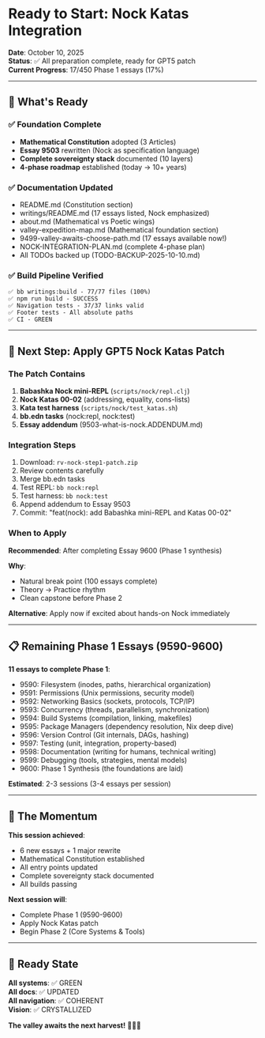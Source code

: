 # Ready to Start: Nock Katas Integration

**Date**: October 10, 2025  
**Status**: ✅ All preparation complete, ready for GPT5 patch  
**Current Progress**: 17/450 Phase 1 essays (17%)

---

## 🎯 What's Ready

### ✅ Foundation Complete
- **Mathematical Constitution** adopted (3 Articles)
- **Essay 9503** rewritten (Nock as specification language)
- **Complete sovereignty stack** documented (10 layers)
- **4-phase roadmap** established (today → 10+ years)

### ✅ Documentation Updated
- README.md (Constitution section)
- writings/README.md (17 essays listed, Nock emphasized)
- about.md (Mathematical vs Poetic wings)
- valley-expedition-map.md (Mathematical foundation section)
- 9499-valley-awaits-choose-path.md (17 essays available now!)
- NOCK-INTEGRATION-PLAN.md (complete 4-phase plan)
- All TODOs backed up (TODO-BACKUP-2025-10-10.md)

### ✅ Build Pipeline Verified
```
✅ bb writings:build - 77/77 files (100%)
✅ npm run build - SUCCESS
✅ Navigation tests - 37/37 links valid
✅ Footer tests - All absolute paths
✅ CI - GREEN
```

---

## 🚀 Next Step: Apply GPT5 Nock Katas Patch

### The Patch Contains
1. **Babashka Nock mini-REPL** (`scripts/nock/repl.clj`)
2. **Nock Katas 00-02** (addressing, equality, cons-lists)
3. **Kata test harness** (`scripts/nock/test_katas.sh`)
4. **bb.edn tasks** (nock:repl, nock:test)
5. **Essay addendum** (9503-what-is-nock.ADDENDUM.md)

### Integration Steps
1. Download: `rv-nock-step1-patch.zip`
2. Review contents carefully
3. Merge bb.edn tasks
4. Test REPL: `bb nock:repl`
5. Test harness: `bb nock:test`
6. Append addendum to Essay 9503
7. Commit: "feat(nock): add Babashka mini-REPL and Katas 00-02"

### When to Apply
**Recommended**: After completing Essay 9600 (Phase 1 synthesis)

**Why**: 
- Natural break point (100 essays complete)
- Theory → Practice rhythm
- Clean capstone before Phase 2

**Alternative**: Apply now if excited about hands-on Nock immediately

---

## 📋 Remaining Phase 1 Essays (9590-9600)

**11 essays to complete Phase 1**:
- 9590: Filesystem (inodes, paths, hierarchical organization)
- 9591: Permissions (Unix permissions, security model)
- 9592: Networking Basics (sockets, protocols, TCP/IP)
- 9593: Concurrency (threads, parallelism, synchronization)
- 9594: Build Systems (compilation, linking, makefiles)
- 9595: Package Managers (dependency resolution, Nix deep dive)
- 9596: Version Control (Git internals, DAGs, hashing)
- 9597: Testing (unit, integration, property-based)
- 9598: Documentation (writing for humans, technical writing)
- 9599: Debugging (tools, strategies, mental models)
- 9600: Phase 1 Synthesis (the foundations are laid)

**Estimated**: 2-3 sessions (3-4 essays per session)

---

## 🌊 The Momentum

**This session achieved**:
- 6 new essays + 1 major rewrite
- Mathematical Constitution established
- All entry points updated
- Complete sovereignty stack documented
- All builds passing

**Next session will**:
- Complete Phase 1 (9590-9600)
- Apply Nock Katas patch
- Begin Phase 2 (Core Systems & Tools)

---

## 💚 Ready State

**All systems**: ✅ GREEN  
**All docs**: ✅ UPDATED  
**All navigation**: ✅ COHERENT  
**Vision**: ✅ CRYSTALLIZED

**The valley awaits the next harvest!** 🌾🔷✨
